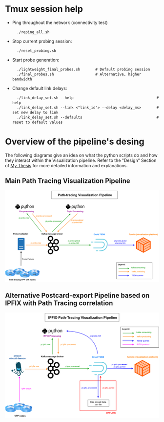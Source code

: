 # Tmux session help

- Ping throughout the network (connectivity test)

        ./reping_all.sh

- Stop current probing session:

        ./reset_probing.sh

- Start probe generation:

        ./lightweight_final_probes.sh       # Default probing session
        ./final_probes.sh                   # Alternative, higher bandwidth

- Change default link delays:

        ./link_delay_set.sh --help                                      # help
        ./link_delay_set.sh --link <"link_id"> --delay <delay_ms>       # set new delay to link
        ./link_delay_set.sh --defaults                                  # reset to default values


# Overview of the pipeline's desing

The following diagrams give an idea on what the python scripts do and how they interact within the Visualization pipeline. Refer to the "Design" Section of [My Thesis](<thesis_pdf_URL>) for more detailed information and explanations.

## Main Path Tracing Visualization Pipeline

![Alt text](../images/pipeline_1.png?raw=true "Path Tracing Main Pipeline")

## Alternative Postcard-export Pipeline based on IPFIX with Path Tracing correlation

![Alt text](../images/pipeline_2.png?raw=true "IPFIX Integration with Path Tracing")